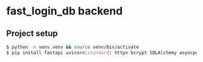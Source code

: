 # fast_login_db backend

## Project setup

```sh
$ python -m venv venv && source venv/bin/activate
$ pip install fastapi uvicorn[standard] httpx bcrypt SQLAlchemy asyncpg psycopg2
```
